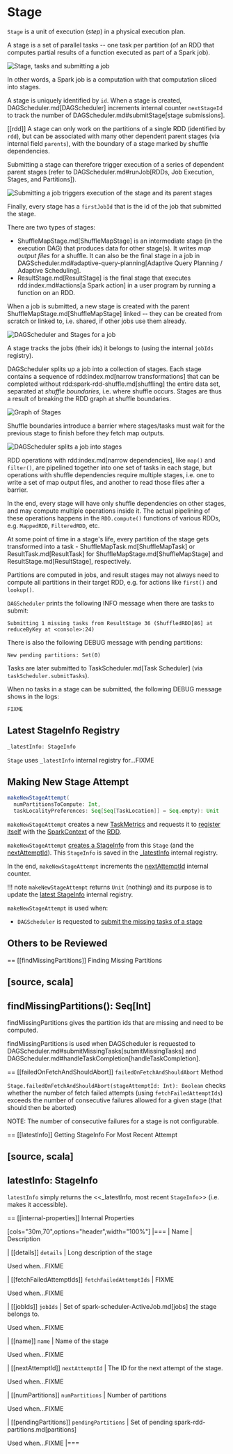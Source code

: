 # Stage

`Stage` is a unit of execution (_step_) in a physical execution plan.

A stage is a set of parallel tasks -- one task per partition (of an RDD that computes partial results of a function executed as part of a Spark job).

![Stage, tasks and submitting a job](../images/scheduler/stage-tasks.png)

In other words, a Spark job is a computation with that computation sliced into stages.

A stage is uniquely identified by `id`. When a stage is created, DAGScheduler.md[DAGScheduler] increments internal counter `nextStageId` to track the number of DAGScheduler.md#submitStage[stage submissions].

[[rdd]]
A stage can only work on the partitions of a single RDD (identified by `rdd`), but can be associated with many other dependent parent stages (via internal field `parents`), with the boundary of a stage marked by shuffle dependencies.

Submitting a stage can therefore trigger execution of a series of dependent parent stages (refer to DAGScheduler.md#runJob[RDDs, Job Execution, Stages, and Partitions]).

![Submitting a job triggers execution of the stage and its parent stages](../images/scheduler/job-stage.png)

Finally, every stage has a `firstJobId` that is the id of the job that submitted the stage.

There are two types of stages:

* ShuffleMapStage.md[ShuffleMapStage] is an intermediate stage (in the execution DAG) that produces data for other stage(s). It writes *map output files* for a shuffle. It can also be the final stage in a job in DAGScheduler.md#adaptive-query-planning[Adaptive Query Planning / Adaptive Scheduling].
* ResultStage.md[ResultStage] is the final stage that executes rdd:index.md#actions[a Spark action] in a user program by running a function on an RDD.

When a job is submitted, a new stage is created with the parent ShuffleMapStage.md[ShuffleMapStage] linked -- they can be created from scratch or linked to, i.e. shared, if other jobs use them already.

![DAGScheduler and Stages for a job](../images/scheduler/scheduler-job-shuffles-result-stages.png)

A stage tracks the jobs (their ids) it belongs to (using the internal `jobIds` registry).

DAGScheduler splits up a job into a collection of stages. Each stage contains a sequence of rdd:index.md[narrow transformations] that can be completed without rdd:spark-rdd-shuffle.md[shuffling] the entire data set, separated at *shuffle boundaries*, i.e. where shuffle occurs. Stages are thus a result of breaking the RDD graph at shuffle boundaries.

![Graph of Stages](../images/scheduler/dagscheduler-stages.png)

Shuffle boundaries introduce a barrier where stages/tasks must wait for the previous stage to finish before they fetch map outputs.

![DAGScheduler splits a job into stages](../images/scheduler/scheduler-job-splits-into-stages.png)

RDD operations with rdd:index.md[narrow dependencies], like `map()` and `filter()`, are pipelined together into one set of tasks in each stage, but operations with shuffle dependencies require multiple stages, i.e. one to write a set of map output files, and another to read those files after a barrier.

In the end, every stage will have only shuffle dependencies on other stages, and may compute multiple operations inside it. The actual pipelining of these operations happens in the `RDD.compute()` functions of various RDDs, e.g. `MappedRDD`, `FilteredRDD`, etc.

At some point of time in a stage's life, every partition of the stage gets transformed into a task - ShuffleMapTask.md[ShuffleMapTask] or ResultTask.md[ResultTask] for ShuffleMapStage.md[ShuffleMapStage] and ResultStage.md[ResultStage], respectively.

Partitions are computed in jobs, and result stages may not always need to compute all partitions in their target RDD, e.g. for actions like `first()` and `lookup()`.

`DAGScheduler` prints the following INFO message when there are tasks to submit:

```
Submitting 1 missing tasks from ResultStage 36 (ShuffledRDD[86] at reduceByKey at <console>:24)
```

There is also the following DEBUG message with pending partitions:

```
New pending partitions: Set(0)
```

Tasks are later submitted to TaskScheduler.md[Task Scheduler] (via `taskScheduler.submitTasks`).

When no tasks in a stage can be submitted, the following DEBUG message shows in the logs:

```
FIXME
```

## <span id="_latestInfo"> Latest StageInfo Registry

```scala
_latestInfo: StageInfo
```

`Stage` uses `_latestInfo` internal registry for...FIXME

## <span id="makeNewStageAttempt"> Making New Stage Attempt

```scala
makeNewStageAttempt(
  numPartitionsToCompute: Int,
  taskLocalityPreferences: Seq[Seq[TaskLocation]] = Seq.empty): Unit
```

`makeNewStageAttempt` creates a new [TaskMetrics](../executor/TaskMetrics.md) and requests it to [register itself](./executor/TaskMetrics.md#register) with the [SparkContext](../rdd/RDD.md#sparkContext) of the [RDD](#rdd).

`makeNewStageAttempt` [creates a StageInfo](StageInfo.md#fromStage) from this `Stage` (and the [nextAttemptId](#nextAttemptId)). This `StageInfo` is saved in the [_latestInfo](#_latestInfo) internal registry.

In the end, `makeNewStageAttempt` increments the [nextAttemptId](#nextAttemptId) internal counter.

!!! note
    `makeNewStageAttempt` returns `Unit` (nothing) and its purpose is to update the [latest StageInfo](#_latestInfo) internal registry.

`makeNewStageAttempt` is used when:

* `DAGScheduler` is requested to [submit the missing tasks of a stage](DAGScheduler.md#submitMissingTasks)

## Others to be Reviewed

== [[findMissingPartitions]] Finding Missing Partitions

[source, scala]
----
findMissingPartitions(): Seq[Int]
----

findMissingPartitions gives the partition ids that are missing and need to be computed.

findMissingPartitions is used when DAGScheduler is requested to DAGScheduler.md#submitMissingTasks[submitMissingTasks] and DAGScheduler.md#handleTaskCompletion[handleTaskCompletion].

== [[failedOnFetchAndShouldAbort]] `failedOnFetchAndShouldAbort` Method

`Stage.failedOnFetchAndShouldAbort(stageAttemptId: Int): Boolean` checks whether the number of fetch failed attempts (using `fetchFailedAttemptIds`) exceeds the number of consecutive failures allowed for a given stage (that should then be aborted)

NOTE: The number of consecutive failures for a stage is not configurable.

== [[latestInfo]] Getting StageInfo For Most Recent Attempt

[source, scala]
----
latestInfo: StageInfo
----

`latestInfo` simply returns the <<_latestInfo, most recent `StageInfo`>> (i.e. makes it accessible).

== [[internal-properties]] Internal Properties

[cols="30m,70",options="header",width="100%"]
|===
| Name
| Description

| [[details]] `details`
| Long description of the stage

Used when...FIXME

| [[fetchFailedAttemptIds]] `fetchFailedAttemptIds`
| FIXME

Used when...FIXME

| [[jobIds]] `jobIds`
| Set of spark-scheduler-ActiveJob.md[jobs] the stage belongs to.

Used when...FIXME

| [[name]] `name`
| Name of the stage

Used when...FIXME

| [[nextAttemptId]] `nextAttemptId`
| The ID for the next attempt of the stage.

Used when...FIXME

| [[numPartitions]] `numPartitions`
| Number of partitions

Used when...FIXME

| [[pendingPartitions]] `pendingPartitions`
| Set of pending spark-rdd-partitions.md[partitions]

Used when...FIXME
|===
